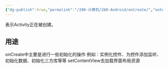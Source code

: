 ```yaml
---
{"dg-publish":true,"permalink":"/200-计算机/260-Android/onCreate/","noteIcon":""}
---
```


表示Activity正在被创建。
## 用途
onCreate中主要是进行一些初始化的操作
例如：实例化控件、为控件添加监听、初始化数据、初始化三方库等等
setContentView去加载界面布局资源
